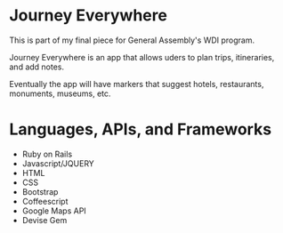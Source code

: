 # Journey Everywhere

This is part of my final piece for General Assembly's WDI program.


Journey Everywhere is an app that allows uders to plan trips, itineraries, and add notes.

Eventually the app will have markers that suggest hotels, restaurants, monuments, museums, etc. 


<h1>Languages, APIs, and Frameworks</h1>
<ul>
<li>Ruby on Rails</li>
<li>Javascript/JQUERY</li>
<li>HTML</li>
<li>CSS</li>
<li>Bootstrap</li>
<li>Coffeescript</li>
<li>Google Maps API</li>
<li>Devise Gem</li>
</ul>


